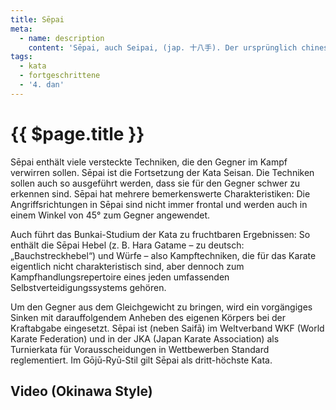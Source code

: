 ```yaml
---
title: Sēpai
meta:
  - name: description 
    content: 'Sēpai, auch Seipai, (jap. 十八手). Der ursprünglich chinesische Name der Kata (chinesisch Shi Ba Shou) bedeutet übersetzt die Zahl 18. Diese Bezeichnung ist auf die darin enthaltenen 18 Hand- und Beintechniken zurückzuführen. Sēpai hat ihren Ursprung in der chinesischen Form Shiba Luohan Quan aus dem Shaolin Quan-Stil.' 
tags:
  - kata
  - fortgeschrittene
  - '4. dan'
---
```


# {{ $page.title }}

<ShowDescription />

Sēpai enthält viele versteckte Techniken, die den Gegner im Kampf verwirren sollen. Sēpai ist die Fortsetzung der Kata Seisan. Die Techniken sollen auch so ausgeführt werden, dass sie für den Gegner schwer zu erkennen sind. Sēpai hat mehrere bemerkenswerte Charakteristiken: Die Angriffsrichtungen in Sēpai sind nicht immer frontal und werden auch in einem Winkel von 45° zum Gegner angewendet.

Auch führt das Bunkai-Studium der Kata zu fruchtbaren Ergebnissen: So enthält die Sēpai Hebel (z. B. Hara Gatame – zu deutsch: „Bauchstreckhebel“) und Würfe – also Kampftechniken, die für das Karate eigentlich nicht charakteristisch sind, aber dennoch zum Kampfhandlungsrepertoire eines jeden umfassenden Selbstverteidigungssystems gehören.

Um den Gegner aus dem Gleichgewicht zu bringen, wird ein vorgängiges Sinken mit darauffolgendem Anheben des eigenen Körpers bei der Kraftabgabe eingesetzt. Sēpai ist (neben Saifā) im Weltverband WKF (World Karate Federation) und in der JKA (Japan Karate Association) als Turnierkata für Vorausscheidungen in Wettbewerben Standard reglementiert. Im Gōjū-Ryū-Stil gilt Sēpai als dritt-höchste Kata.

## Video (Okinawa Style)

<YouTube videoid="fswM6YOxj7k" />